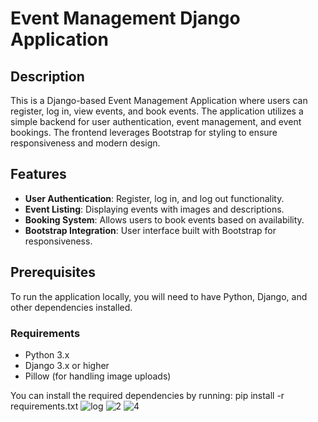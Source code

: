 

# Event Management Django Application

## Description

This is a Django-based Event Management Application where users can register, log in, view events, and book events. The application utilizes a simple backend for user authentication, event management, and event bookings. The frontend leverages Bootstrap for styling to ensure responsiveness and modern design.

## Features

- **User Authentication**: Register, log in, and log out functionality.
- **Event Listing**: Displaying events with images and descriptions.
- **Booking System**: Allows users to book events based on availability.
- **Bootstrap Integration**: User interface built with Bootstrap for responsiveness.

## Prerequisites

To run the application locally, you will need to have Python, Django, and other dependencies installed.

### Requirements
- Python 3.x
- Django 3.x or higher
- Pillow (for handling image uploads)

You can install the required dependencies by running:
pip install -r requirements.txt
![log](https://github.com/user-attachments/assets/b9f07972-78ab-4c9b-94d7-493fdf6512b0)
![2](https://github.com/user-attachments/assets/9a08fbe7-1a94-4895-9f28-19df7b1ae5db)
![4](https://github.com/user-attachments/assets/fbfedb7e-3de4-4486-93ea-ce4a857bd3a8)



